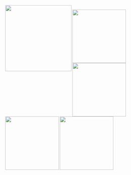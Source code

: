 
<a href="https://github.com/genie-ru">
  <img align="left" height="210px" src="https://github-profile-summary-cards.vercel.app/api/cards/profile-details?username=genie-ru&theme=react")
</a>
<p>
<a href="https://github.com/genie-ru">
  <img align="left" height="170px" src="https://github-readme-stats.vercel.app/api?username=genie-ru&count_private=true&show_icons=true&theme=react" />
</a>
<a href="https://github.com/genie-ru">
  <img align="left" height="170px" src="https://github-readme-stats.vercel.app/api/top-langs/?username=genie-ru&layout=compact&theme=react" />
</a>
</p>

<p>
<a href="https://github.com/genie-ru">
  <img align="left" height="170px" src="http://github-profile-summary-cards.vercel.app/api/cards/stats?username=genie-ru&theme=react" />
</a>
<a href="https://github.com/genie-ru">
  <img align="left" height="170px" src="http://github-profile-summary-cards.vercel.app/api/cards/productive-time?username=genie-ru&theme=react&utcOffset=8" />
</a>
</p>
